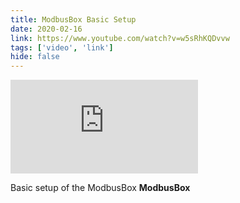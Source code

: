 ```yaml
---
title: ModbusBox Basic Setup
date: 2020-02-16
link: https://www.youtube.com/watch?v=w5sRhKQDvvw
tags: ['video', 'link']
hide: false
---
```


<Embed
  src="https://www.youtube.com/embed/w5sRhKQDvvw"
/>

Basic setup of the ModbusBox **ModbusBox**